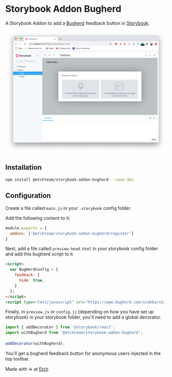 # Storybook Addon Bugherd

A Storybook Addon to add a [Bugherd](https://bugherd.com/) feedback button in [Storybook](https://storybook.js.org).

![React Storybook Screenshot](https://raw.githubusercontent.com/etchteam/storybook-addon-bugherd/master/screenshot.png)

## Installation

```sh
npm install @etchteam/storybook-addon-bugherd --save-dev
```

## Configuration

Create a file called `main.js` in your `.storybook` config folder.

Add the following content to it:

```js
module.exports = {
  addons: ['@etchteam/storybook-addon-bugherd/register']
}
```

Next, add a file called `preview-head.html` in your storybook config folder and add this bugherd script to it.

```html
<script>
  var BugHerdConfig = {
    feedback: {
      hide: true,
    }
  };
</script>
<script type="text/javascript" src="https://www.bugherd.com/sidebarv2.js?apikey=<BUGHERD_API_KEY>" async="true"></script>
```

Finally, in `preview.js` or `config.js` (depending on how you have set up storybook) in your storybook folder, you'll need to add a global decorator.

```js
import { addDecorator } from '@storybook/react';
import withBugherd from '@etchteam/storybook-addon-bugherd';

addDecorator(withBugherd);
```

You'll get a bugherd feedback button for anonymous users injected in the top toolbar.

Made with ☕ at [Etch](https://etch.co)